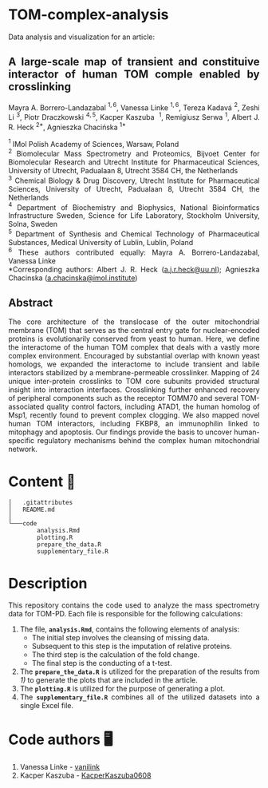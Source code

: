 <div align='justify'>

# TOM-complex-analysis
Data analysis and visualization for an article:

## A large-scale map of transient and constituive interactor of human TOM comple enabled by crosslinking

Mayra A. Borrero-Landazabal $^{1,6}$, Vanessa Linke $^{1,6}$, Tereza Kadavá $^{2}$, Zeshi Li $^{3}$, Piotr Draczkowski $^{4,5}$, 
Kacper&nbsp;Kaszuba&nbsp; $^{1}$, Remigiusz Serwa $^{1}$, Albert J. R. Heck $^{2*}$, Agnieszka Chacińska $^{1*}$

$^1$ IMol Polish Academy of Sciences, Warsaw, Poland <br>
$^2$ Biomolecular Mass Spectrometry and Proteomics, Bijvoet Center for Biomolecular 
Research and Utrecht Institute for Pharmaceutical Sciences, University of Utrecht, 
Padualaan 8, Utrecht 3584 CH, the Netherlands <br>
$^3$ Chemical Biology & Drug Discovery, Utrecht Institute for Pharmaceutical Sciences,
 University of Utrecht, Padualaan 8, Utrecht 3584 CH, the Netherlands <br>
$^4$ Department of Biochemistry and Biophysics, National Bioinformatics Infrastructure 
Sweden, Science for Life Laboratory, Stockholm University, Solna, Sweden <br>
$^5$ Department of Synthesis and Chemical Technology of Pharmaceutical Substances, 
Medical University of Lublin, Lublin, Poland <br>
$^6$ These authors contributed equally: Mayra A. Borrero-Landazabal, Vanessa Linke <br>
*Corresponding authors: Albert J. R. Heck (a.j.r.heck@uu.nl); Agnieszka Chacinska (a.chacinska@imol.institute)

## Abstract

The core architecture of the translocase of the outer mitochondrial membrane (TOM) that
serves as the central entry gate for nuclear-encoded proteins is evolutionarily conserved from
yeast to human. Here, we define the interactome of the human TOM complex that deals with a
vastly more complex environment. Encouraged by substantial overlap with known yeast
homologs, we expanded the interactome to include transient and labile interactors stabilized by 
a&nbsp;membrane-permeable crosslinker. Mapping of 24 unique inter-protein crosslinks to TOM core
subunits provided structural insight into interaction interfaces. Crosslinking further enhanced
recovery of peripheral components such as the receptor TOMM70 and several TOM-associated
quality control factors, including ATAD1, the human homolog of Msp1, recently found to prevent
complex clogging. We also mapped novel human TOM interactors, including FKBP8, an
immunophilin linked to mitophagy and apoptosis. Our findings provide the basis to uncover
human-specific regulatory mechanisms behind the complex human mitochondrial network.

# Content 📁

```
│   .gitattributes
│   README.md
│
└───code
        analysis.Rmd
        plotting.R
        prepare_the_data.R
        supplementary_file.R
```

# Description

This repository contains the code used to analyze the mass spectrometry data for TOM-PD. Each file is responsible for the following calculations:
1) The file, **`analysis.Rmd`**, contains the following elements of analysis:
    - The initial step involves the cleansing of missing data.
    - Subsequent to this step is the imputation of relative proteins.
    - The third step is the calculation of the fold change.
    - The final step is the conducting of a t-test.
2) The **`prepare_the_data.R`** is utilized for the preparation of the results from *1)* to generate the plots that are included in the article.
3) The **`plotting.R`** is utilized for the purpose of generating a plot.
4) The **`supplementary_file.R`** combines all of the utilized datasets into a single Excel file.

# Code authors 🖥️

1. Vanessa Linke - [vanilink](https://github.com/vanilink)
2. Kacper Kaszuba - [KacperKaszuba0608](https://github.com/KacperKaszuba0608)

</div>